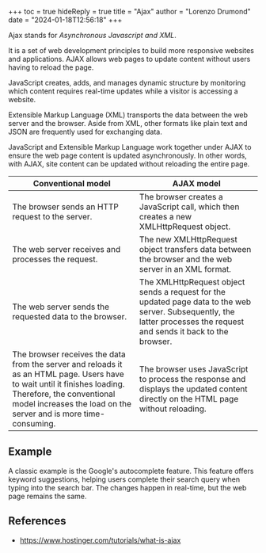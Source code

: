 +++
toc = true
hideReply = true
title = "Ajax"
author = "Lorenzo Drumond"
date = "2024-01-18T12:56:18"
+++


Ajax stands for _Asynchronous Javascript and XML_.

It is a set of web development principles to build more responsive websites and applications. AJAX allows web pages to update content without users having to reload the page.

JavaScript creates, adds, and manages dynamic structure by monitoring which content requires real-time updates while a visitor is accessing a website.

Extensible Markup Language (XML) transports the data between the web server and the browser. Aside from XML, other formats like plain text and JSON are frequently used for exchanging data.

JavaScript and Extensible Markup Language work together under AJAX to ensure the web page content is updated asynchronously. In other words, with AJAX, site content can be updated without reloading the entire page.

|Conventional model	| AJAX model |
|-------------------|------------|
|The browser sends an HTTP request to the server.	| The browser creates a JavaScript call, which then creates a new XMLHttpRequest object.|
|The web server receives and processes the request.	| The new XMLHttpRequest object transfers data between the browser and the web server in an XML format.|
|The web server sends the requested data to the browser. | The XMLHttpRequest object sends a request for the updated page data to the web server. Subsequently, the latter processes the request and sends it back to the browser.|
|The browser receives the data from the server and reloads it as an HTML page. Users have to wait until it finishes loading. Therefore, the conventional model increases the load on the server and is more time-consuming.	| The browser uses JavaScript to process the response and displays the updated content directly on the HTML page without reloading.|


## Example
A classic example is the Google's autocomplete feature. This feature offers keyword suggestions, helping users complete their search query when typing into the search bar. The changes happen in real-time, but the web page remains the same.

## References
- https://www.hostinger.com/tutorials/what-is-ajax
